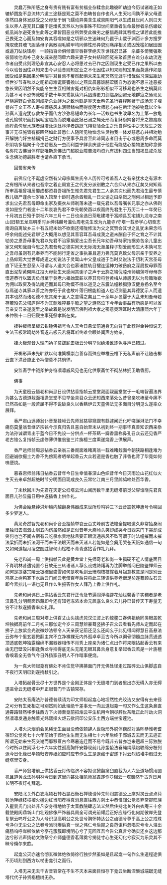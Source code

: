 <!-- { "loadSidebar": true } -->
　　灵蠢万殊所感之身有贵有贱有富有贫福业杂糅舍此趣彼旷劫迨今历试诸难正如辘轳圆旋不息流转六道三途繇是观之莫不由畴昔自作也凡人生天地间孰不承父母遗体然曰身体发肤受之父母至于蜎飞蠕动异类含生咸禀阴阳气以生成且世间人则曰天生以养人遂充其口腹于是燔炙烹炰以为快事殊不知世间至重者生命最惨者杀伤蝼蚁虮虱尚尔避死贪生此等之卑皆因恶业所弊受此微劣之躯惜哉肆其吞噬之谋若此能推己畏死之心而及物安肯其吞噬如是之切邪众生迷昧何乃罠于山罭于渊百计多方搜罗掩取使其魂飞胆落母子离散羽毛鳞甲均同佛性形异貌别痛痒相关或囚笼槛如居囹圄或逼刀砧快锋剐　一颐指百命俱倾谐举唇群孳绝灭季世残忍已甚　杀蕃多倚我强欺彼弱啖他肉补己身友戚亲朋同牵六趣夫妻子女共结轮回冤亲聚首黑白难分永劫流连作者自受此则理恐非宜其心安忍人必将思过去已作之因则现生定受已作之果所以由今以验昔因往以知来由今以验昔则知定业之不化因往以知来则知定果而莫逃作如是因受如是果因果分明昭乎耳目焉不矍然起惧未来生死冥然无涯乎惜哉俗习深滋距劫怪世岁节春秋以之祀祖母难诞辰饔飧以之燕宾晨暮饭脯荤肠自为恣饱不思三途恶报悠长果因明然不爽能令生生互相贼害冤对相仇如形影相似不可移易也杀生之祸莫此为甚不可不恐怖哉嗟乎数十年来乖氛续兴兵凶臶更刀剑临身回避无地群寇之殛现见尸横遍野白骨盈冈咸斯杀业衅为之致也繇是昦天垂矜先圣行睿释网著于成汤天子埋骨兴于文王圣人寿禅师慈风未泯赎鳞虫而得度莲大师悲心由在凿洼池被物蠢以全生孙真人遗宠犹存救龙子而传方沙弥易短命为长年一活蚁也书生改卑名为上第一放龟也孔愉微职而封侯毛宝临危而脱难酒匠拯已溺之蝇死形而复稣厨婢舍将烹之鳖痼疾而痊愈俾居水族者游潜泳沫处林泽者跳跃飞翔获验全生之乐自得性中之天放生之效事非无征施皆有报昭然如此普愿仁人随所见物恤念生灵物我一体发慈悲心共相劝勉开解脱门好生植福捐己之财行方便事予具言至此谅同志者目击于心或恩周多命而莫积阴功多福聚于今生若惠及一虫而利益宁鲜余庆逮于他世苟能慈心接物更加称念佛名弥陀古佛当体辉彰唯斯念佛法门超脱业障苦海均资九有拔利四生当知揭显戒杀放生念佛功德最胜者也请各直下承当。

　　回蜀省亲传

　　前佛应化不诞虚空然有父母宗属生氏令人历传可考盖吾人之有亲犹水之有源木之有根所从来者也吾宗之着止周宣王之代支分派别散之六合抑从来亦辽矣又何知焉所审高祖曾祖居蜀成都资县吾祖所生惟先君先君生二人余其次也而先君治生最专慎教儿极严谨余七岁始入馆至十龄时遇佘酋叛乱一日父谕之曰杀戮之刑何以相远予即求出尘先君吾母即命出家及摄衣从师剃落未逮一载先君以吾母嘱长兄事之亦从佛剃发如是空门者逾十二年哀哀先君不幸先朝癸酉以疾而终先君生于万历二十一年癸巳十月初五日殁于崇祯六年三月十二日也余选日茶毗建塔于富顺县瓦宅铺九龙寺之南山(旧额五龙庙明季时乡绅讳麟号瀛仙周老先生改为九能寺)守塔一载参学心切奋志南询自离故乡三十有五祀未始不欲南还塔陇修法为父之冥赞会其世之乱犹未果念呜呼余何能述先君聊记大概用以想见其音容耳吾母成我之道未酬自于怀之育之不计其劬劳之恩吾母事先君以先君不治家捐爱出尘吾长兄年幼吾母持家拮据劳苦余儿童出家又何知哉自今思之先君吾母之德实同天无际海无涯虽释子割爱而形生大本孰可忘之吾母虽则有兄奉养而不能躬行定省之事执兼且道力弗充莫克致父母宗亲于安养之上品仰观大觉世尊成道之初说法于灵鹫山中父皇成道于当时又说法于忉利天宫圣母直下证无生忍圣人可谓与人道大合也慕诸胜轨目犍连运神力破岳府之深扃拔母罪而直出泥犁黄檗隔江投火母获生天感闻其谢子之声于云旆之端倪睦州师编蒲呼母母亦悟道恭行以篮舆负母至于竟老六祖始鬻薪以养其母将登黄梅从师患无以为母赡殆欲为佣以取资及得法南还而其母已歾慨不得以道见之东震法幢赖獦獠汉健身扬名至今存焉遂寺其家以善之终亦归于此也故叶落归根能祖道人也讵测量其异德犹示人而遗其本也然而诸名德不忘其亲于圣人之意得之矣且二十余年乡邑婴于大乱未知吾母若存若殁先父塔庐得不为其剽难猝暴乎瞻之望之涟然泣下今年会事益有所感是可以省吾亲安吾亲遂旋里之举故着是说发明吾佛列祖大孝之密意奥理耳时大清康熙六年丁未仲秋十二日归觐生事死祭孝斯在矣。

　　挂钟板师呈板云钳锤佛祖号令人天今日悬堂前通身无向背于此荐得金钟恒说无生法玉板常鸣劫外音遂击板云若将耳听终难会眼处闻声方始亲。

　　挂火板观音入理门衲子莫蹉跎击板云分明举似绝淆讹逐色寻声已错过。

　　开梆形声未先旷默以何准簨横崇台善存而殊应举椎云椎下无私声前不让随击梆云直下洪音施正令衲僧莫不共徜徉。

　　安监斋手中钺斧护身符凛凛威风见也无化供察斋忙不彻丛林拥卫助香厨。

　　佛事

　　为天童密云悟老和尚忌日设供拈香指帧云堂堂觌面觌面堂堂于一毛端智遍法界为甚么古德道觌面相逢堂堂不见举坐具召众云还知西来落处么昔曾亲吃棒至今痛不已然虽如是一段苦屈不得不说破良久以香爇炉云天童佛法无多面目分明见么遂率众展拜。

　　香严宕山远师翁讣音至挂帧云先师翁慈容窥觑有繇遽闻迁化吁嗟涕淋法门不幸痛伤莫量翁昔继济宗铭今示真归告且喜自始至末从初到终一期事毕真善知识西来忝为法孙诚谓青出于蓝今日不免设一分供点一杯茶爇一瓣香熏祢鼻孔召众云还见香严老古锥么复指帧云虔修薄供惟翁鉴三片旃檀三度熏遂烧香上供展拜。

　　香严远师翁周忌拈香云亲翁三番觌面难睹离翁一载难睹觌面今朝狭路相逢难为回避诚欲撮土为香不免傍观者哂举起香云大众若道是香也触了非香也背了毕竟如何咦便烧。

　　暮春宕师翁讳日拈香云昔年今日生幸值春深山色织昔年今日灭雨泣山花红似火生灭去来卓然超绝时节分明面目现成良久云常忆江南三月里鹧鸪啼处百华香。

　　丁未秋回川为先君在天定公扫塔云河山阅历数千里无缝塔前觅父容谁晓先君真面目儿孙显露日用中遂插香上供作礼。

　　为佛会庵悬钟洪炉鞴内越翻身伟器成来世所珍鸣钟三下云音震乾坤惠号令唤回多少梦迷人。

　　黄龙奇然智先老和尚讣音至挂帧举哀云百丈峰前古法幢全提唱道久非常抽身闹里独归去海涸山崩五内伤虽然如是正似昔年大庾岭头笑却成哭今日西来门下哭却成笑何也岂不闻古宿有云吃泉水贵地脉且要正眼流通宗风不坠可谓于时法幢摧而未摧法梁折而未折法河干而未干法眼灭而未灭诸人若能如是会奚用哭苍天祇如通信一句又如何道祖月凌空圆胜智何山松柏不青青遂拈香作礼九拜。

　　先老和尚一周上供指帧云此是黄龙堂上先师奇老和尚一生孤硬不近人情底面目不肖明林昔遭钝置今日故无三转语诸人荐么设或踌躇再为注脚举僧问巴陵鉴禅师云如何是提婆宗陵云银碗里盛雪如何是吹毛剑云珊瑚枝枝撑着月祖意教意是同是别云鸡寒上树鸭寒下水后云门闻云老僧百年后只将此三转语供养老僧足矣遂蓦顾左石云即今素拙儿一语也无且作么生报答作女人拜乃上香上供作礼。

　　先老和尚讳日上供拈香云东君行正令及节遍阎浮梅辟花灿烂馨香子实稠者是老汉鼻孔分明觌面昂藏即今还有知老冻浓本命元辰底么良久云儿孙已普传天下寿量无穷不计秋遂插香率众礼拜。

　　先老和尚三周对塔上供百丈山头擒虎兕汉江波上钓鲸鳌口吞佛祖绝同类眼盖乾坤独据高前年二月初三那伽定今岁三周慧辨豪蓦竖拂子召众云看看先师从定而起在拂子上放紫金光说微妙法顿令人天亲获记莂还见么还闻么于此见得闻得慧日高悬法云弥布个里玄要掀翻主宾不立净裸裸无内外孤卓卓亘古今所以彻骨彻髓血脉贯通透顶透底乾坤独露绵绵不漏器器相传不肖秀上座亲为诸仁点出作将来眼拈起香云有来由无巴壁没兴相逢黄龙寺拾得底无头无尾无眼耳鼻舌身意复举起香云若是一片旃檀香嗅着全无香气今日外扬家丑明人不作暗事便烧。

　　为一真大师起龛有佛处不肯住觉华拂拂面门开无佛处径走过踏碎云山俱脚底自不夜行天明已到遂拽杖引之。

　　入塔拓起骨云尽十方世界是个金刚正体是个无缝塔门到者里出亦无碍入亦无碍遂进骨云无缝塔中开正眼普门千古镇常存。

　　安陆太音庵法孙普德普续请为印文师祖起龛心地坦然性光皎洁又安得有去来径之可分有生死相之可别然则如此理绝千差事无一向且道起龛一句又作么生这条鼻直通霄路轻然移步往西方下火师至龛前把炬云平生机用今朝尽辞世茶毗正此时劫火洞然凛凛发通身触着光炜熙撺火炬云欲问印公安乐土西方端坐宝莲池。

　　入塔火灭烟消会见稀无生面目没倚依顿辞人世隐形外脱体巍然对落晖恭惟老耆宿印公觉灵七十六年前始于郢地生生而无生相七十六年后终于郢城去去而无去迹正所谓无始来生死交谢而靡移亘古今寒暑迭迁而不易今既非去昔亦岂来迥超三际独脱今时所以住阎浮七十六年实性孤高胸怀安静现前儿孙蛰蛰法眷绳绳续焰联绵分枝列派今日化缘已毕顿归安养祇如应时应节作么生是退藏于密遂下衬云烈焰堆中煆过无缝塔里安身。

　　香严师翁塔前上供拈香云灯传临济不容拟议掀翻窠臼直截为人六坐道场惯用圆机且道黄龙法孙明林今日到这里向甚处相见师翁聻遂作○相云一塔巍然千古秀日月长明不夜灯礼拜退。

　　安陆北关外白衣庵颖石转石昆石衡石禅德请悼先师润慈德公上座对灵云点点荷钱池畔绿枝枝榴火槛边红当阳荐得真消息直往西方刹土中恭惟润公觉灵弃常郡旺族入瞿昙氏门出处非凡安身得地始于太音教院肆志法义然后住持北关外白衣庵三十余载使殿阁鼎新山门壮观佛像严饰器具周全可谓光前耀后正好应缘行化何期彼岸先登复祭云呜呼公之为人兮识见高明公之处世兮胸怀特达公之齿德兮尊乎高上公之戒珠兮净尔无尘公之法眷兮派衍赓后真一世之伟仁兮后昆之良范讵料忽唱灭兮令人泪出痛肠呜呼岸柳依依兮亭花簇簇即境明心兮了无回互吾今告公真言兮确实还乡这边那边兮形讳声扬勒文致祭兮介师盛德香茗薄奠兮揭徒寸心生死幻化兮寂灭为乐灵其不昧兮倏尔来歆。

　　起龛公灭亦速合彻玄微体绝依倚徐行独步然虽如是且起龛一句作么生道程途俱不历顷刻到西方以杖击龛引之而行。

　　入塔无来无去千古音容常在不生不灭本来面目恒存下龛云坐断涅槃城端踞无缝塔代代子孙贤栴檀树无杂。

